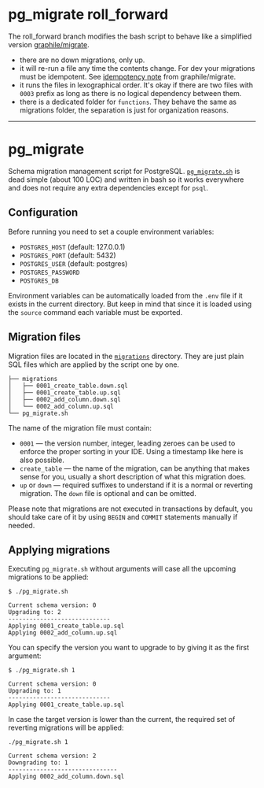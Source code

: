 # pg_migrate roll_forward

The roll_forward branch modifies the bash script to behave like a simplified version [graphile/migrate](https://github.com/graphile/migrate).

* there are no down migrations, only up.
* it will re-run a file any time the contents change.  For dev your migrations must be idempotent.  See [idempotency note](https://github.com/graphile/migrate#idempotency) from graphile/migrate.
* it runs the files in lexographical order.  It's okay if there are two files with `0003` prefix as long as there is no logical dependency between them.
* there is a dedicated folder for `functions`.  They behave the same as migrations folder, the separation is just for organization reasons.

---
# pg_migrate

Schema migration management script for PostgreSQL. [`pg_migrate.sh`](pg_migrate.sh) is dead simple (about 100 LOC) and written in bash so it works everywhere and does not require any extra dependencies except for `psql`.

## Configuration

Before running you need to set a couple environment variables:

 * `POSTGRES_HOST` (default: 127.0.0.1)
 * `POSTGRES_PORT` (default: 5432)
 * `POSTGRES_USER` (default: postgres)
 * `POSTGRES_PASSWORD`
 * `POSTGRES_DB`

Environment variables can be automatically loaded from the `.env` file if it exists in the current directory. But keep in mind that since it is loaded using the `source` command each variable must be exported.

## Migration files

Migration files are located in the [`migrations`](/migrations/) directory. They are just plain SQL files which are applied by the script one by one.

```
├── migrations
│   ├── 0001_create_table.down.sql
│   ├── 0001_create_table.up.sql
│   ├── 0002_add_column.down.sql
│   └── 0002_add_column.up.sql
└── pg_migrate.sh
```

The name of the migration file must contain:

* `0001` — the version number, integer, leading zeroes can be used to enforce
  the proper sorting in your IDE. Using a timestamp like here is also possible.
* `create_table` — the name of the migration, can be anything that makes sense for you,
  usually a short description of what this migration does.
* `up` or `down` — required suffixes to understand if it is a normal or reverting
  migration. The `down` file is optional and can be omitted.

Please note that migrations are not executed in transactions by default, you should take care of it by using `BEGIN` and `COMMIT` statements manually if needed.

## Applying migrations

Executing `pg_migrate.sh` without arguments will case all the upcoming migrations to be applied:

```
$ ./pg_migrate.sh

Current schema version: 0
Upgrading to: 2
-----------------------------
Applying 0001_create_table.up.sql
Applying 0002_add_column.up.sql
```

You can specify the version you want to upgrade to by giving it as the first argument:

```
$ ./pg_migrate.sh 1

Current schema version: 0
Upgrading to: 1
-----------------------------
Applying 0001_create_table.up.sql
```

In case the target version is lower than the current, the required set of reverting migrations will be applied:

```
./pg_migrate.sh 1

Current schema version: 2
Downgrading to: 1
-------------------------------
Applying 0002_add_column.down.sql
```
